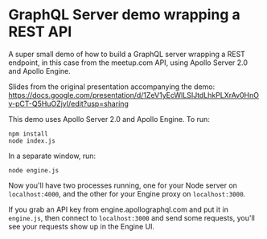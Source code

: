 # GraphQL Server demo wrapping a REST API

A super small demo of how to build a GraphQL server wrapping a REST endpoint, in this case from the meetup.com API, using Apollo Server 2.0 and Apollo Engine.

Slides from the original presentation accompanying the demo: https://docs.google.com/presentation/d/1ZeV1yEcWlLSIJtdLhkPLXrAv0HnOv-pCT-Q5HuOZjyI/edit?usp=sharing

This demo uses Apollo Server 2.0 and Apollo Engine. To run:

```
npm install
node index.js
```

In a separate window, run:

```
node engine.js
```

Now you'll have two processes running, one for your Node server on `localhost:4000`, and the other for your Engine proxy on `localhost:3000`.

If you grab an API key from engine.apollographql.com and put it in `engine.js`, then connect to `localhost:3000` and send some requests, you'll see your requests show up in the Engine UI.
